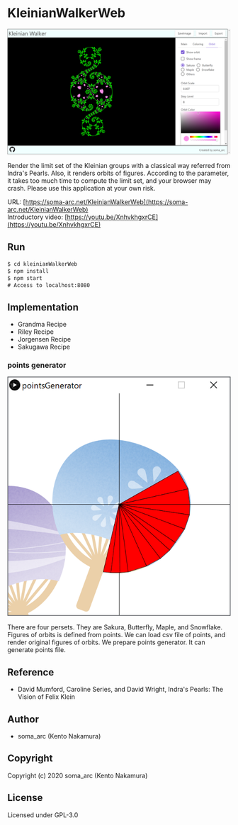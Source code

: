 # KleinianWalkerWeb

![kleinianWalkerWeb](./docs/img/kleinianWalker.png)

Render the limit set of the Kleinian groups with a classical way referred from Indra's Pearls. Also, it renders orbits of figures. According to the parameter, it takes too much time to compute the limit set, and your browser may crash. Please use this application at your own risk.

URL: [https://soma-arc.net/KleinianWalkerWeb](https://soma-arc.net/KleinianWalkerWeb)  
Introductory video: [https://youtu.be/XnhvkhgxrCE](https://youtu.be/XnhvkhgxrCE)

## Run
```
$ cd kleinianWalkerWeb
$ npm install
$ npm start
# Access to localhost:8080
```

## Implementation
- Grandma Recipe
- Riley Recipe
- Jorgensen Recipe
- Sakugawa Recipe

### points generator 

![pointsGenerator](./docs/img/pointsGenerator.png)

There are four persets. They are Sakura, Butterfly, Maple, and Snowflake.
Figures of orbits is defined from points.
We can load csv file of points, and render original figures of orbits.
We prepare points generator. It can generate points file.


## Reference

- David Mumford, Caroline Series, and David Wright,
        Indra's Pearls: The Vision of Felix Klein


## Author
- soma_arc (Kento Nakamura)

## Copyright
Copyright (c) 2020 soma_arc (Kento Nakamura)

## License
Licensed under GPL-3.0
